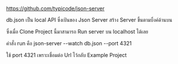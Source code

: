 https://github.com/typicode/json-server

db.json เป็น local API ซึ่งเป้นของ Json Server สร้าง Server ขึ้นตามบิ้งค์ด้านบน

ซึ่งเมื่อ Clone Project นี้มาสามารถ Run server บน localhost ได้เลย

คำสั่ง run คือ json-server --watch db.json --port 4321

ใช้ port 4321 เพราะเชื่อมต่อ Url ไว้กลับ Example Project